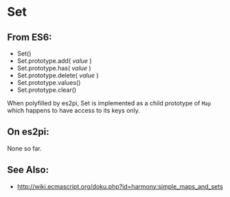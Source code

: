 Set
===

From ES6:
---------

+ Set()
 + Set.prototype.add( *value* )
 + Set.prototype.has( *value* )
 + Set.prototype.delete( *value* )
 + Set.prototype.values()
 + Set.prototype.clear()

When polyfilled by es2pi, Set is implemented as a child prototype of `Map`
which happens to have access to its keys only.

On es2pi:
---------

None so far.

See Also:
---------

+ http://wiki.ecmascript.org/doku.php?id=harmony:simple_maps_and_sets
